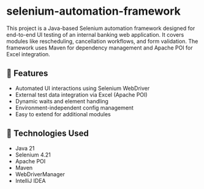 # selenium-automation-framework
This project is a Java-based Selenium automation framework designed for end-to-end UI testing of an internal banking web application. It covers modules like rescheduling, cancellation workflows, and form validation. The framework uses Maven for dependency management and Apache POI for Excel integration.

## 🔧 Features
- Automated UI interactions using Selenium WebDriver
- External test data integration via Excel (Apache POI)
- Dynamic waits and element handling
- Environment-independent config management
- Easy to extend for additional modules

## 🚀 Technologies Used
- Java 21
- Selenium 4.21
- Apache POI
- Maven
- WebDriverManager
- IntelliJ IDEA
